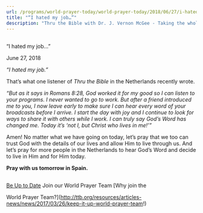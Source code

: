```yaml
---
url: /programs/world-prayer-today/world-prayer-today/2018/06/27/i-hated-my-job
title: "“I hated my job…”"
description: "Thru the Bible with Dr. J. Vernon McGee - Taking the whole Word to the whole world"
---
```







## 
 “I hated my job…”


June 27, 2018




*“I hated my job.”*


That’s what one listener of *Thru the Bible* in the Netherlands recently wrote.


*“But as it says in Romans 8:28, God worked it for my good so I can listen to your programs. I never wanted to go to work. But after a friend introduced me to you, I now leave early to make sure I can hear every word of your broadcasts before I arrive. I start the day with joy and I continue to look for ways to share it with others while I work. I can truly say God’s Word has changed me. Today it’s ‘not I, but Christ who lives in me!’”*


Amen! No matter what we have going on today, let’s pray that we too can trust God with the details of our lives and allow Him to live through us. And let’s pray for more people in the Netherlands to hear God’s Word and decide to live in Him and for Him today.


**Pray with us tomorrow in Spain.**







## 




[Be Up to Date](http://feeds.feedburner.com/WorldPrayerToday "World Prayer Today RSS Feed")
Join our World Prayer Team
[Why join the  

World Prayer Team?](http://ttb.org/resources/articles-news/news/2017/03/26/keep-it-up-world-prayer-team!)




